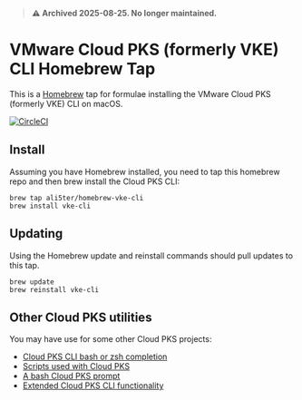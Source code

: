 > **⚠️ Archived 2025-08-25. No longer maintained.**

# VMware Cloud PKS (formerly VKE) CLI Homebrew Tap
This is a [Homebrew](https://brew.sh/) tap for formulae installing the VMware Cloud PKS (formerly VKE) CLI on macOS.

[![CircleCI](https://circleci.com/gh/ali5ter/homebrew-vke-cli.svg?style=svg)](https://circleci.com/gh/ali5ter/homebrew-vke-cli)

## Install
Assuming you have Homebrew installed, you need to tap this homebrew repo and then brew install the Cloud PKS CLI:

    brew tap ali5ter/homebrew-vke-cli
    brew install vke-cli
    
## Updating
Using the Homebrew update and reinstall commands should pull updates to this tap.

    brew update
    brew reinstall vke-cli
    
## Other Cloud PKS utilities
You may have use for some other Cloud PKS projects:
* [Cloud PKS CLI bash or zsh completion](https://github.com/ali5ter/vke-completion)
* [Scripts used with Cloud PKS](https://github.com/ali5ter/vmware_scripts/tree/master/vke)
* [A bash Cloud PKS prompt](https://github.com/ali5ter/vke-prompt)
* [Extended Cloud PKS CLI functionality](https://github.com/ali5ter/vke-cli-extended)
